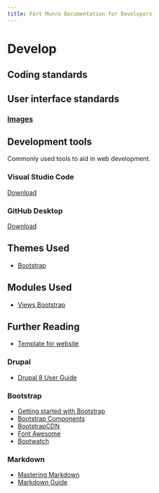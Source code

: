 ```yaml
---
title: Fort Munro Documentation for Developers
---
```

# Develop

## Coding standards

## User interface standards

### [Images][]

[Images]: user-interface-standards/images.html

## Development tools

Commonly used tools to aid in web development.

### Visual Studio Code

[Download][]

[Download]: https://code.visualstudio.com/download

### GitHub Desktop

[Download][]

[Download]: https://desktop.github.com/

## Themes Used

* [Bootstrap][]

[Bootstrap]: https://www.drupal.org/project/bootstrap 

## Modules Used

* [Views Bootstrap][v_bootstrap]

[v_bootstrap]: https://www.drupal.org/project/views_bootstrap

## Further Reading

* [Template for website][template]

[template]: template.html

### Drupal

* [Drupal 8 User Guide][user]

[user]: https://www.drupal.org/docs/user_guide/en/index.html 

### Bootstrap

* [Getting started with Bootstrap][bootstrap] 
* [Bootstrap Components][components]
* [BootstrapCDN][CDN]
* [Font Awesome][font]
* [Bootwatch][]

[CDN]: https://www.bootstrapcdn.com/
[components]: https://getbootstrap.com/docs/3.3/components/
[font]: https://fontawesome.com/
[Bootwatch]: https://bootswatch.com/
[bootstrap]: https://getbootstrap.com/docs/4.0/getting-started/introduction/

### Markdown

* [Mastering Markdown][md1]
* [Markdown Guide][md2]

[md1]: https://guides.github.com/features/mastering-markdown/
[md2]: https://www.markdownguide.org/